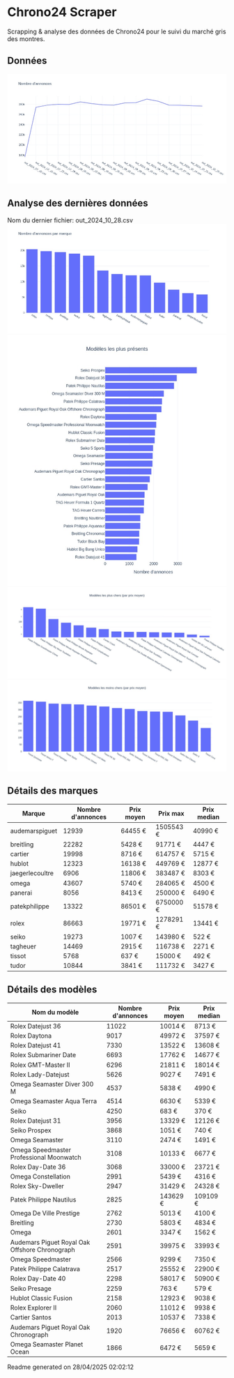 
# Chrono24 Scraper
Scrapping & analyse des données de Chrono24 pour le suivi du marché gris des montres.

## Données
![image](./out/count_per_day.jpeg)

## Analyse des dernières données
Nom du dernier fichier: out_2024_10_28.csv
![image](./out/count_per_brand.jpeg)
![image](./out/count_per_name.jpeg)
![image](./out/avg_price_per_name_desc.jpeg)
![image](./out/avg_price_per_name_asc.jpeg)

## Détails des marques
|Marque|Nombre d'annonces|Prix moyen|Prix max|Prix median|
|------|-----------------|----------|--------|-----------|
|audemarspiguet|12939|64455 €|1505543 €|40990 €| 
|breitling|22282|5428 €|91771 €|4447 €| 
|cartier|19998|8716 €|614757 €|5715 €| 
|hublot|12323|16138 €|449769 €|12877 €| 
|jaegerlecoultre|6906|11806 €|383487 €|8303 €| 
|omega|43607|5740 €|284065 €|4500 €| 
|panerai|8056|8413 €|250000 €|6490 €| 
|patekphilippe|13322|86501 €|6750000 €|51578 €| 
|rolex|86663|19771 €|1278291 €|13441 €| 
|seiko|19273|1007 €|143980 €|522 €| 
|tagheuer|14469|2915 €|116738 €|2271 €| 
|tissot|5768|637 €|15000 €|492 €| 
|tudor|10844|3841 €|111732 €|3427 €| 

## Détails des modèles
Nom du modèle|Nombre d'annonces|Prix moyen|Prix median|
|-------------|-----------------|----------|-----------|
|               Rolex Datejust 36|11022|10014 €|8713 €| 
|               Rolex Daytona|9017|49972 €|37597 €| 
|               Rolex Datejust 41|7330|13522 €|13608 €| 
|               Rolex Submariner Date|6693|17762 €|14677 €| 
|               Rolex GMT-Master II|6296|21811 €|18014 €| 
|               Rolex Lady-Datejust|5626|9027 €|7491 €| 
|               Omega Seamaster Diver 300 M|4537|5838 €|4990 €| 
|               Omega Seamaster Aqua Terra|4514|6630 €|5339 €| 
|               Seiko|4250|683 €|370 €| 
|               Rolex Datejust 31|3956|13329 €|12126 €| 
|               Seiko Prospex|3868|1051 €|740 €| 
|               Omega Seamaster|3110|2474 €|1491 €| 
|               Omega Speedmaster Professional Moonwatch|3108|10133 €|6677 €| 
|               Rolex Day-Date 36|3068|33000 €|23721 €| 
|               Omega Constellation|2991|5439 €|4316 €| 
|               Rolex Sky-Dweller|2947|31429 €|24328 €| 
|               Patek Philippe Nautilus|2825|143629 €|109109 €| 
|               Omega De Ville Prestige|2762|5013 €|4100 €| 
|               Breitling|2730|5803 €|4834 €| 
|               Omega|2601|3347 €|1562 €| 
|               Audemars Piguet Royal Oak Offshore Chronograph|2591|39975 €|33993 €| 
|               Omega Speedmaster|2566|9299 €|7350 €| 
|               Patek Philippe Calatrava|2517|25552 €|22900 €| 
|               Rolex Day-Date 40|2298|58017 €|50900 €| 
|               Seiko Presage|2259|763 €|579 €| 
|               Hublot Classic Fusion|2158|12923 €|9038 €| 
|               Rolex Explorer II|2060|11012 €|9938 €| 
|               Cartier Santos|2013|10537 €|7338 €| 
|               Audemars Piguet Royal Oak Chronograph|1920|76656 €|60762 €| 
|               Omega Seamaster Planet Ocean|1866|6472 €|5659 €| 


 Readme generated on 28/04/2025 02:02:12
